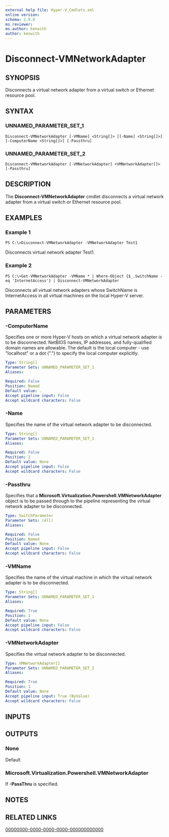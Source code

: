 ```yaml
---
external help file: Hyper-V_Cmdlets.xml
online version: 
schema: 2.0.0
ms.reviewer:
ms.author: kenwith
author: kenwith
---
```


# Disconnect-VMNetworkAdapter

## SYNOPSIS
Disconnects a virtual network adapter from a virtual switch or Ethernet resource pool.

## SYNTAX

### UNNAMED_PARAMETER_SET_1
```
Disconnect-VMNetworkAdapter [-VMName] <String[]> [[-Name] <String[]>] [-ComputerName <String[]>] [-Passthru]
```

### UNNAMED_PARAMETER_SET_2
```
Disconnect-VMNetworkAdapter [-VMNetworkAdapter] <VMNetworkAdapter[]> [-Passthru]
```

## DESCRIPTION
The **Disconnect-VMNetworkAdapter** cmdlet disconnects a virtual network adapter from a virtual switch or Ethernet resource pool.

## EXAMPLES

### Example 1
```
PS C:\>Disconnect-VMNetworkAdapter -VMNetworkAdapter Test1
```

Disconnects virtual network adapter Test1.

### Example 2
```
PS C:\>Get-VMNetworkAdapter -VMName * | Where-Object {$_.SwitchName -eq 'InternetAccess'} | Disconnect-VMNetworkAdapter
```

Disconnects all virtual network adapters whose SwitchName is InternetAccess in all virtual machines on the local Hyper-V server.

## PARAMETERS

### -ComputerName
Specifies one or more Hyper-V hosts on which a virtual network adapter is to be disconnected.
NetBIOS names, IP addresses, and fully-qualified domain names are allowable.
The default is the local computer - use "localhost" or a dot (".") to specify the local computer explicitly.

```yaml
Type: String[]
Parameter Sets: UNNAMED_PARAMETER_SET_1
Aliases: 

Required: False
Position: Named
Default value: .
Accept pipeline input: False
Accept wildcard characters: False
```

### -Name
Specifies the name of the virtual network adapter to be disconnected.

```yaml
Type: String[]
Parameter Sets: UNNAMED_PARAMETER_SET_1
Aliases: 

Required: False
Position: 2
Default value: None
Accept pipeline input: False
Accept wildcard characters: False
```

### -Passthru
Specifies that a **Microsoft.Virtualization.Powershell.VMNetworkAdapter** object is to be passed through to the pipeline representing the virtual network adapter to be disconnected.

```yaml
Type: SwitchParameter
Parameter Sets: (All)
Aliases: 

Required: False
Position: Named
Default value: None
Accept pipeline input: False
Accept wildcard characters: False
```

### -VMName
Specifies the name of the virtual machine in which the virtual network adapter is to be disconnected.

```yaml
Type: String[]
Parameter Sets: UNNAMED_PARAMETER_SET_1
Aliases: 

Required: True
Position: 1
Default value: None
Accept pipeline input: False
Accept wildcard characters: False
```

### -VMNetworkAdapter
Specifies the virtual network adapter to be disconnected.

```yaml
Type: VMNetworkAdapter[]
Parameter Sets: UNNAMED_PARAMETER_SET_2
Aliases: 

Required: True
Position: 1
Default value: None
Accept pipeline input: True (ByValue)
Accept wildcard characters: False
```

## INPUTS

## OUTPUTS

### None
Default

### Microsoft.Virtualization.Powershell.VMNetworkAdapter
If **-PassThru** is specified.

## NOTES

## RELATED LINKS

[00000000-0000-0000-0000-000000000000](00000000-0000-0000-0000-000000000000)
